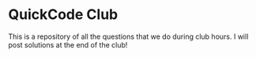 # QuickCode Club
This is a repository of all the questions that we do during club hours. I will post solutions at the end of the club!
